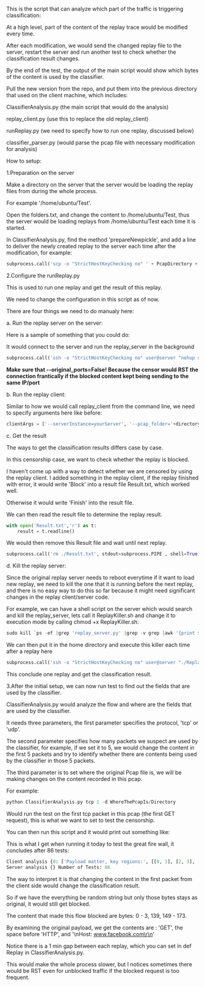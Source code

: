 This is the script that can analyze which part of the traffic is triggering classification:

At a high level, part of the content of the replay trace would be modified every time.

After each modification, we would send the changed replay file to the server, restart the server and run another test to check whether the classification result changes.

By the end of the test, the output of the main script would show which bytes of the content is used by the classifier.

Pull the new version from the repo, and put them into the previous directory that used on the client machine, which includes:

ClassifierAnalysis.py (the main script that would do the analysis)

replay\_client.py (use this to replace the old replay_client)

runReplay.py (we need to specify how to run one replay, discussed below)

classifier\_parser.py (would parse the pcap file with necessary modification for analysis)


How to setup:

1.Preparation on the server

Make a directory on the server that the server would be loading the replay files from during the whole process.

For example '/home/ubuntu/Test'.

Open the folders.txt, and change the content to /home/ubuntu/Test, thus the server would be loading replays from /home/ubuntu/Test each time it is started.

In ClassifierAnalysis.py, find the method 'prepareNewpickle', and add a line to deliver the newly created replay to the server each time after the modification, for example:

```python
subprocess.call('scp -o "StrictHostKeyChecking no" ' + PcapDirectory + '/*all.pickle user@server:/home/ubuntu/Test', stdout=subprocess.PIPE , shell=True)
```

2.Configure the runReplay.py

This is used to run one replay and get the result of this replay.

We need to change the configuration in this script as of now.

There are four things we need to do manualy here:

a. Run the replay server on the server:

Here is a sample of something that you could do:

It would connect to the server and run the replay_server in the background

```python
subprocess.call('ssh -o "StrictHostKeyChecking no" user@server "nohup sh -c \'cd /directory/ && sudo python replay_server.py --ConfigFile=configs_local.cfg --original_ports=False &\' >file.log 2>&1"', stdout=subprocess.PIPE , shell=True)
```
**Make sure that --original_ports=False! Because the censor would RST the connection frantically if the blocked content kept being sending to the same IP/port**

b. Run the replay client:

Similar to how we would call replay_client from the command line, we need to specify arguments here like before:

```python
clientArgs = ['--serverInstance=yourServer', '--pcap_folder='+directory,'--iface=Interface']
```

c. Get the result

The ways to get the classification results differs case by case.

In this censorship case, we want to check whether the replay is blocked.

I haven't come up with a way to detect whether we are censored by using the replay client. I added something in the replay client, if the replay finished with error, it would write 'Block' into a result file Result.txt, which worked well.

Otherwise it would write 'Finish' into the result file.

We can then read the result file to determine the replay result.

```python
with open('Result.txt','r') as t:
	result = t.readline()
```

We would then remove this Result file and wait until next replay.

```python
subprocess.call('rm ./Result.txt', stdout=subprocess.PIPE , shell=True)
```

d. Kill the replay server:

Since the original replay server needs to reboot everytime if it want to load new replay, we need to kill the one that it is running before the next replay, and there is no easy way to do this so far because it might need significant changes in the replay client/server code.

For example, we can have a shell script on the server which would search and kill the replay_server, lets call it ReplayKiller.sh and change it to execution mode by calling chmod +x ReplayKiller.sh:

```python
sudo kill `ps -ef |grep 'replay_server.py' |grep -v grep |awk '{print $2}'`
```

We can then put it in the home directory and execute this killer each time after a replay here

```python
subprocess.call('ssh -o "StrictHostKeyChecking no" user@server "./ReplayKiller.sh"', stdout=subprocess.PIPE , shell=True)
```

This conclude one replay and get the classification result.

3.After the initial setup, we can now run test to find out the fields that are used by the classifier.

ClassifierAnalysis.py would analyze the flow and where are the fields that are used by the classifier.

It needs three parameters, the first parameter specifies the protocol, 'tcp' or 'udp'. 

The second parameter specifies how many packets we suspect are used by the classifier, for example, if we set it to 5, we would change the content in the first 5 packets and try to identify whether there are contents being used by the classifier in those 5 packets.

The third parameter is to set where the original Pcap file is, we will be making changes on the content recorded in this pcap.

For example:

```python
python ClassifierAnalysis.py tcp 1 -d WhereThePcapIs/Directory
```
Would run the test on the first tcp packet in this pcap (the first GET request), this is what we want to set to test the censorship.

You can then run this script and it would print out something like:

This is what I get when running it today to test the great fire wall, it concludes after 86 tests:

```python
Client analysis {0: ['Payload matter, key regions:', [[0, 1], [2, 3], [139], [149, 150], [151, 152, 153], [154], [159], [160, 161], [162, 163, 164], [165, 166, 167], [168, 169, 170], [171], [173]]]} 
Server analysis {} Number of Tests: 86
```
The way to interpret it is that changing the content in the first packet from the client side would change the classification result.

So if we have the everything be random string but only those bytes stays as original, it would still get blocked.

The content that made this flow blocked are bytes: 0 - 3, 139, 149 - 173.

By examining the original payload, we get the contents are : 'GET', the space before 'HTTP', and '\nHost: www.facebook.com\r\n'

Notice there is a 1 min gap between each replay, which you can set in def Replay in ClassifierAnalysis.py. 

This would make the whole process slower, but I notices sometimes there would be RST even for unblocked traffic if the blocked request is too frequent.
